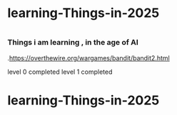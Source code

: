 # learning-Things-in-2025
#
#
 ### Things i am learning , in the age of AI

.https://overthewire.org/wargames/bandit/bandit2.html

level 0 completed
level 1 completed
# learning-Things-in-2025
